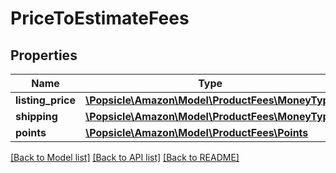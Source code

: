 # PriceToEstimateFees

## Properties
Name | Type | Description | Notes
------------ | ------------- | ------------- | -------------
**listing_price** | [**\Popsicle\Amazon\Model\ProductFees\MoneyType**](MoneyType.md) |  | 
**shipping** | [**\Popsicle\Amazon\Model\ProductFees\MoneyType**](MoneyType.md) |  | [optional] 
**points** | [**\Popsicle\Amazon\Model\ProductFees\Points**](Points.md) |  | [optional] 

[[Back to Model list]](../../README.md#documentation-for-models) [[Back to API list]](../../README.md#documentation-for-api-endpoints) [[Back to README]](../../README.md)

